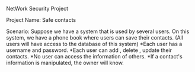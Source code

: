 NetWork Security Project

Project Name: Safe contacts

Scenario: Suppose we have a system that is used by several users. On this system, we have a phone book where users can save their contacts. (All users will have access to the database of this system)
    *Each user has a username and password.
    *Each user can add , delete , update their contacts.
    *No user can access the information of others.
    *If a contact's information is manipulated, the owner will know.
